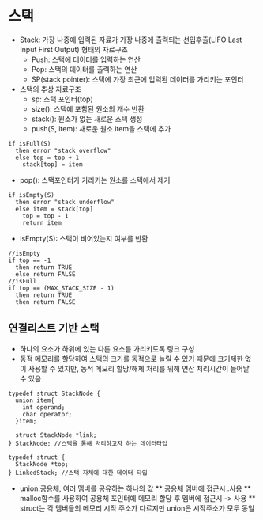 # 스택
* Stack: 가장 나중에 입력된 자료가 가장 나중에 출력되는 선입후출(LIFO:Last Input First Output) 형태의 자료구조
  * Push: 스택에 데이터를 입력하는 연산
  * Pop: 스택의 데이터를 출력하는 연산
  * SP(stack pointer): 스택에 가장 최근에 입력된 데이터를 가리키는 포인터
* 스택의 추상 자료구조
  * sp: 스택 포인터(top)
  * size(): 스택에 포함된 원소의 개수 반환
  * stack(): 원소가 없는 새로운 스택 생성
  * push(S, item): 새로운 원소 item을 스택에 추가
```
if isFull(S)
  then error "stack overflow"
  else top = top + 1
    stack[top] = item
```
 * pop(): 스택포인터가 가리키는 원소를 스택에서 제거
```
if isEmpty(S)
  then error "stack underflow"
  else item = stack[top]
    top = top - 1
    return item
```
 * isEmpty(S): 스택이 비어있는지 여부를 반환
```
//isEmpty
if top == -1
  then return TRUE
  else return FALSE
//isFull
if top == (MAX_STACK_SIZE - 1)
  then return TRUE
  then return FALSE
```
## 연결리스트 기반 스택
* 하나의 요소가 하위에 있는 다른 요소를 가리키도록 링크 구성
* 동적 메모리를 할당하여 스택의 크기를 동적으로 늘릴 수 있기 때문에 크기제한 없이 사용할 수 있지만,
동적 메모리 할당/해제 처리를 위해 연산 처리시간이 늘어날 수 있음 
```
typedef struct StackNode {
  union item{
    int operand;
    char operator;
  }item;
  
  struct StackNode *link;
} StackNode; //스택을 통해 처리하고자 하는 데이터타입

typedef struct {
  StackNode *top;
} LinkedStack; //스택 자체에 대한 데이터 타입
```
* union:공용체, 여러 멤버를 공유하는 하나의 값
 ** 공용체 멤버에 접근시 .사용
 ** malloc함수를 사용하여 공용체 포인터에 메모리 할당 후 멤버에 접근시 -> 사용
 ** struct는 각 멤버들의 메모리 시작 주소가 다르지만 union은 시작주소가 모두 동일
